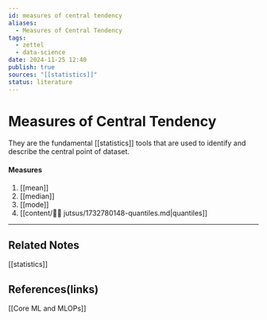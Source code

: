 ```yaml
---
id: measures of central tendency
aliases:
  - Measures of Central Tendency
tags:
  - zettel
  - data-science
date: 2024-11-25 12:40
publish: true
sources: "[[statistics]]"
status: literature
---
```

# Measures of Central Tendency

They are the fundamental [[statistics]] tools that are used to identify and describe the central point of dataset.

#### Measures
1. [[mean]]
2. [[median]]
3. [[mode]]
5. [[content/🥷🏽 jutsus/1732780148-quantiles.md|quantiles]]
---
## Related Notes
[[statistics]]

## References(links)
[[Core ML and MLOPs]]

